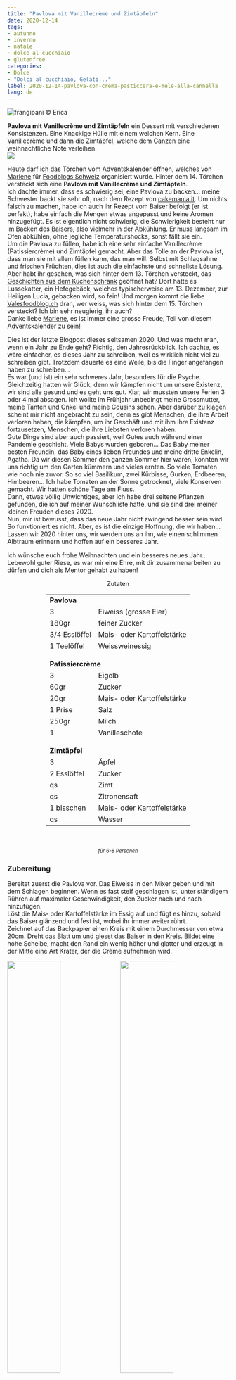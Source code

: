 ```yaml
---
title: "Pavlova mit Vanillecrème und Zimtäpfeln"
date: 2020-12-14
tags:
- autunno
- inverno
- natale
- dolce al cucchiaio
- glutenfree
categories:
- Dolce
- "Dolci al cucchiaio, Gelati..."
label: 2020-12-14-pavlova-con-crema-pasticcera-e-mele-alla-cannella
lang: de
---
```

![](../2020-12-14-pavlova-con-crema-pasticcera-e-mele-alla-cannella/header.jpeg "frangipani © Erica")

**Pavlova mit Vanillecrème und Zimtäpfeln** ein Dessert mit verschiedenen Konsistenzen. Eine Knackige Hülle mit einem weichen Kern. Eine Vanillecrème und dann die Zimtäpfel, welche dem Ganzen eine weihnachtliche Note verleihen.
<br />
<a href="https://www.foodblogs-schweiz.ch/foodblogs-schweiz-adventskalender-2020/" target="_blank" rel="noreferrer noopener">
<img src="https://www.foodblogs-schweiz.ch/wp-content/uploads/2020/10/Challenge-Banner-1.png" class="wp-image-452"></a>

Heute darf ich das Törchen vom Adventskalender öffnen, welches von <a href="https://marlenessweetthings.ch" target="_blank">Marlene</a> für <a href="https://www.foodblogs-schweiz.ch" target="_blank">Foodblogs Schweiz</a> organisiert wurde. Hinter dem 14. Törchen versteckt sich eine **Pavlova mit Vanillecrème und Zimtäpfeln**.
<br />
Ich dachte immer, dass es schwierig sei, eine Pavlova zu backen... meine Schwester backt sie sehr oft, nach dem Rezept von <a href="https://www.cakemania.it/ricette/pavlova/" target="_blank">cakemania.it</a>. Um nichts falsch zu machen, habe ich auch ihr Rezept vom Baiser befolgt (er ist perfekt), habe einfach die Mengen etwas angepasst und keine Aromen hinzugefügt. Es ist eigentlich nicht schwierig, die Schwierigkeit besteht nur im Backen des Baisers, also vielmehr in der Abkühlung. Er muss langsam im Ofen abkühlen, ohne jegliche Temperaturshocks, sonst fällt sie ein.
<br />
Um die Pavlova zu füllen, habe ich eine sehr einfache Vanillecrème (Patissiercrème) und Zimtäpfel gemacht. Aber das Tolle an der Pavlova ist, dass man sie mit allem füllen kann, das man will. Selbst mit Schlagsahne und frischen Früchten, dies ist auch die einfachste und schnellste Lösung.
<br />
Aber habt ihr gesehen, was sich hinter dem 13. Törchen versteckt, das <a href="https://www.geschichtenausdemkuechenschrank.ch/2020/12/13/lussekatter-schwedisches-hefegebäck-mit-safran/" target="_blank">Geschichten aus dem Küchenschrank</a> geöffnet hat? Dort hatte es Lussekatter, ein Hefegebäck, welches typischerweise am 13. Dezember, zur Heiligen Lucia, gebacken wird, so fein! Und morgen kommt die liebe <a href="https://www.valesfoodblog.ch" target="_blank">Valesfoodblog.ch</a> dran, wer weiss, was sich hinter dem 15. Törchen versteckt? Ich bin sehr neugierig, ihr auch?
<br />
Danke liebe <a href="https://marlenessweetthings.ch" target="_blank">Marlene</a>, es ist immer eine grosse Freude, Teil von diesem Adventskalender zu sein!

Dies ist der letzte Blogpost dieses seltsamen 2020. Und was macht man, wenn ein Jahr zu Ende geht? Richtig, den Jahresrückblick. Ich dachte, es wäre einfacher, es dieses Jahr zu schreiben, weil es wirklich nicht viel zu schreiben gibt. Trotzdem dauerte es eine Weile, bis die Finger angefangen haben zu schreiben...
<br />
Es war (und ist) ein sehr schweres Jahr, besonders für die Psyche. Gleichzeitig hatten wir Glück, denn wir kämpfen nicht um unsere Existenz, wir sind alle gesund und es geht uns gut. Klar, wir mussten unsere Ferien 3 oder 4 mal absagen. Ich wollte im Frühjahr unbedingt meine Grossmutter, meine Tanten und Onkel und meine Cousins ​​sehen. Aber darüber zu klagen scheint mir nicht angebracht zu sein, denn es gibt Menschen, die ihre Arbeit verloren haben, die kämpfen, um ihr Geschäft und mit ihm ihre Existenz fortzusetzen, Menschen, die ihre Liebsten verloren haben.
<br />
Gute Dinge sind aber auch passiert, weil Gutes auch während einer Pandemie geschieht. Viele Babys wurden geboren... Das Baby meiner besten Freundin, das Baby eines lieben Freundes und meine dritte Enkelin, Agatha. Da wir diesen Sommer den ganzen Sommer hier waren, konnten wir uns richtig um den Garten kümmern und vieles ernten. So viele Tomaten wie noch nie zuvor. So so viel Basilikum, zwei Kürbisse, Gurken, Erdbeeren, Himbeeren... Ich habe Tomaten an der Sonne getrocknet, viele Konserven gemacht. Wir hatten schöne Tage am Fluss.
<br />
Dann, etwas völlig Unwichtiges, aber ich habe drei seltene Pflanzen gefunden, die ich auf meiner Wunschliste hatte, und sie sind drei meiner kleinen Freuden dieses 2020.
<br />
Nun, mir ist bewusst, dass das neue Jahr nicht zwingend besser sein wird. So funktioniert es nicht. Aber, es ist die einzige Hoffnung, die wir haben... Lassen wir 2020 hinter uns, wir werden uns an ihn, wie einen schlimmen Albtraum erinnern und hoffen auf ein besseres Jahr.

Ich wünsche euch frohe Weihnachten und ein besseres neues Jahr... Lebewohl guter Riese, es war mir eine Ehre, mit dir zusammenarbeiten zu dürfen und dich als Mentor gehabt zu haben!

<div id="wrapper" style="text-align: center">
  <div id="yourdiv" style="display: inline-block;">
    <div class="ingredients" itemscope itemtype="http://schema.org/Recipe">
      <span itemprop="name" style="display:none;">Pavlova con Crema Pasticcera e Mele alla Cannella</span>
      <div class="ingredients-title">Zutaten</div>
      <table>
        <tbody>
          <tr>
            <td colspan="2"><b>Pavlova</b></td>
          </tr>      
          <tr itemprop="recipeIngredient">        
            <td>3</td>
            <td>Eiweiss (grosse Eier)</td>
          </tr>
          <tr itemprop="recipeIngredient">
            <td>180gr</td>
            <td>feiner Zucker</td>
          </tr>
          <tr itemprop="recipeIngredient">
            <td>3/4 Esslöffel</td>
            <td>Mais- oder Kartoffelstärke</td>
          </tr>
          <tr itemprop="recipeIngredient">
            <td>1 Teelöffel</td>
            <td>Weissweinessig</td>
          </tr>
          <tr style="height: 15px;"></tr>
          <tr>
            <td colspan="2"><b>Patissiercrème</b></td>
          </tr>
          <tr itemprop="recipeIngredient">
            <td>3</td>
            <td>Eigelb</td>
          </tr>
          <tr itemprop="recipeIngredient">      
            <td>60gr</td>
            <td>Zucker</td>
          </tr>
          <tr itemprop="recipeIngredient">
            <td>20gr</td>
            <td>Mais- oder Kartoffelstärke</td>
          </tr>
          <tr itemprop="recipeIngredient">
            <td>1 Prise</td>
            <td>Salz</td>
          </tr>
          <tr itemprop="recipeIngredient">
            <td>250gr</td>
            <td>Milch</td>
          </tr>
          <tr itemprop="recipeIngredient">
            <td>1</td>
            <td>Vanilleschote</td>
          </tr>
          <tr style="height: 15px;"></tr>
          <tr>          
            <td colspan="2"><b>Zimtäpfel</b></td>
          </tr>
          <tr itemprop="recipeIngredient">
            <td>3</td>
            <td>Äpfel</td>
          </tr>
          <tr itemprop="recipeIngredient">
            <td>2 Esslöffel</td>
            <td>Zucker</td>
          </tr>
          <tr itemprop="recipeIngredient">
            <td>qs</td>
            <td>Zimt</td>
          </tr>
          <tr itemprop="recipeIngredient">
            <td>qs</td>
            <td>Zitronensaft</td>
          </tr>
          <tr itemprop="recipeIngredient">
            <td>1 bisschen</td>
            <td>Mais- oder Kartoffelstärke</td>
          </tr>
          <tr itemprop="recipeIngredient">
            <td>qs</td>
            <td>Wasser</td>
          </tr>
        </tbody>
      </table>
      <br></br>
      <i class="pull-right" style="font-size: 80%;" itemprop="recipeYield">für 6-8 Personen</i>
    </div>
  </div>
</div>


<h3>
  <font color="grey">
    <i class="fa fa-cogs"></i>
  </font> Zubereitung
</h3>

Bereitet zuerst die Pavlova vor. Das Eiweiss in den Mixer geben und mit dem Schlagen beginnen. Wenn es fast steif geschlagen ist, unter ständigem Rühren auf maximaler Geschwindigkeit, den Zucker nach und nach hinzufügen.
<br />
Löst die Mais- oder Kartoffelstärke im Essig auf und fügt es hinzu, sobald das Baiser glänzend und fest ist, wobei ihr immer weiter rührt.
<br />
Zeichnet auf das Backpapier einen Kreis mit einem Durchmesser von etwa 20cm. Dreht das Blatt um und giesst das Baiser in den Kreis. Bildet eine hohe Scheibe, macht den Rand ein wenig höher und glatter und erzeugt in der Mitte eine Art Krater, der die Crème aufnehmen wird.
<p>
  <div style="width: 100%; margin-bottom: 0">
    <img style="float: left; width: 49%; margin-right: 1%" src="../2020-12-14-pavlova-con-crema-pasticcera-e-mele-alla-cannella/meringa.jpeg" alt="" title="frangipani © Erica" />
    <img style="float: left; width: 49%; margin-left: 1%" src="../2020-12-14-pavlova-con-crema-pasticcera-e-mele-alla-cannella/teglia.jpeg" alt="" title="frangipani © Erica" />
    <div style="clear: both"></div>
  </div>
</p>

Schiebt die Pavlova im vorgeheizten Ofen bei 160°C Umluft, senkt die Temperatur nach 10 Minuten auf 150°C und backt sie für weitere 40-50 Minuten. Während dem Backen, den Ofen auf keinen Fall öffnen. Nach dem Backen, die Pavlova im leicht geöffneten Ofen abkühlen lassen.
![](../2020-12-14-pavlova-con-crema-pasticcera-e-mele-alla-cannella/pavlova.jpeg "frangipani © Erica")

Während die Pavlova backt, bereitet die Vanillecrème (Patissiercrème) vor. Mischt in einer Schüssel das Eigelb mit dem Zucker und der Stärke, bis ihr eine schöne glatte Mischung habt. Die Milch mit der zuvor geöffneten Vanilleschote zum Kochen bringen, dann unter ständigem Rühren, die kochende Milch zum Eigelbgemisch giessen. Gut rühren und alles zurück in den Topf giessen und bei mässiger Temperatur und unter ständigem Rühren köcheln lassen, bis es eingedickt ist. Die Crème in eine Schüssel geben, mit Frischhaltefolie abdecken und abkühlen lassen.
![](../2020-12-14-pavlova-con-crema-pasticcera-e-mele-alla-cannella/pasticcera.jpeg "frangipani © Erica")

Der letzte Teil sind die Zimtäpfel... Ihr könnt sie zubereiten und abkühlen lassen oder im letzten Moment zubereiten und als heissen Bestandteil des Desserts servieren... Also schält die Äpfel, entfernt das Kerngehäuse und schneidet sie in Scheiben/Schnitze. In einen Topf mit Zucker, Zitronensaft, Zimt (Pulver oder Stange), Stärke und etwas Wasser geben. Einige Minuten bei mittlerer Temperatur köcheln lassen, die Äpfel sollten leicht weich werden, aber knackig bleiben. Wenn nötig, gebt noch etwas Wasser dazu, es sollte ein wenig Sauce geben...
![](../2020-12-14-pavlova-con-crema-pasticcera-e-mele-alla-cannella/mele.jpeg "frangipani © Erica")

Legt die Pavlova auf eine Servierplatte, verteilt die Vanillecrème im Krater (rührt sie zuerst ein wenig um, um sie geschmeidiger zu machen) und toppt das Ganze mit den Zimtäpfeln... servieren und sofort geniessen!

<p>
  <div style="width: 100%; margin-bottom: 0">
    <img style="float: left; width: 49%; margin-right: 1%" src="../2020-12-14-pavlova-con-crema-pasticcera-e-mele-alla-cannella/risultato1.jpeg" alt="" title="frangipani © Erica" />
    <img style="float: left; width: 49%; margin-left: 1%" src="../2020-12-14-pavlova-con-crema-pasticcera-e-mele-alla-cannella/risultato2.jpeg" alt="" title="frangipani © Erica" />
    <div style="clear: both"></div>
  </div>
</p>

![](../2020-12-14-pavlova-con-crema-pasticcera-e-mele-alla-cannella/risultato3.jpeg "frangipani © Erica")

<p>
  <div style="width: 100%; margin-bottom: 0">
    <img style="float: left; width: 49%; margin-right: 1%" src="../2020-12-14-pavlova-con-crema-pasticcera-e-mele-alla-cannella/risultato4.jpeg" alt="" title="frangipani © Erica" />
    <img style="float: left; width: 49%; margin-left: 1%" src="../2020-12-14-pavlova-con-crema-pasticcera-e-mele-alla-cannella/risultato5.jpeg" alt="" title="frangipani © Erica" />
    <div style="clear: both"></div>
  </div>
</p>

<p>
  <div style="width: 100%; margin-bottom: 0">
    <img style="float: left; width: 49%; margin-right: 1%" src="../2020-12-14-pavlova-con-crema-pasticcera-e-mele-alla-cannella/risultato6.jpeg" alt="" title="frangipani © Erica" />
    <img style="float: left; width: 49%; margin-left: 1%" src="../2020-12-14-pavlova-con-crema-pasticcera-e-mele-alla-cannella/risultato7.jpeg" alt="" title="frangipani © Erica" />
    <div style="clear: both"></div>
  </div>
</p>

![](../2020-12-14-pavlova-con-crema-pasticcera-e-mele-alla-cannella/risultato8.jpeg "frangipani © Erica")

<p>
  <div style="width: 100%; margin-bottom: 0">
    <img style="float: left; width: 49%; margin-right: 1%" src="../2020-12-14-pavlova-con-crema-pasticcera-e-mele-alla-cannella/risultato9.jpeg" alt="" title="frangipani © Erica" />
    <img style="float: left; width: 49%; margin-left: 1%" src="../2020-12-14-pavlova-con-crema-pasticcera-e-mele-alla-cannella/risultato10.jpeg" alt="" title="frangipani © Erica" />
    <div style="clear: both"></div>
  </div>
</p>

<p>
  <div style="width: 100%; margin-bottom: 0">
    <img style="float: left; width: 49%; margin-right: 1%" src="../2020-12-14-pavlova-con-crema-pasticcera-e-mele-alla-cannella/risultato11.jpeg" alt="" title="frangipani © Erica" />
    <img style="float: left; width: 49%; margin-left: 1%" src="../2020-12-14-pavlova-con-crema-pasticcera-e-mele-alla-cannella/risultato12.jpeg" alt="" title="frangipani © Erica" />
    <div style="clear: both"></div>
  </div>
</p>

![](../2020-12-14-pavlova-con-crema-pasticcera-e-mele-alla-cannella/risultato13.jpeg "frangipani © Erica")

<p>
  <div style="width: 100%; margin-bottom: 0">
    <img style="float: left; width: 49%; margin-right: 1%" src="../2020-12-14-pavlova-con-crema-pasticcera-e-mele-alla-cannella/risultato14.jpeg" alt="" title="frangipani © Erica" />
    <img style="float: left; width: 49%; margin-left: 1%" src="../2020-12-14-pavlova-con-crema-pasticcera-e-mele-alla-cannella/risultato15.jpeg" alt="" title="frangipani © Erica" />
    <div style="clear: both"></div>
  </div>
</p>

<h4>Buon appetito
  <font color="red">
    <i class="fa fa-smile-o"></i>
  </font>
</h4>